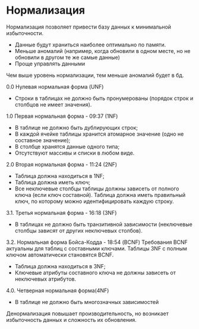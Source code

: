 # Нормализация

Нормализация позволяет привести базу данных к минимальной избыточности.

- Данные будут храниться наиболее оптимально по памяти.
- Меньше аномалий (например, когда обновили в одном месте, но не обновили в другом те же самые данные)
- Проще управлять данными

Чем выше уровень нормализации, тем меньше аномалий будет в бд.

0.0 Нулевая нормальная форма (UNF)
- Строки в таблицах не должно быть пронумерованы (порядок строк и столбцов не имеет значения).

1.0 Первая нормальная форма - 09:37 (1NF)
- В таблице не должно быть дублирующих строк;
- В каждой ячейке таблицы хранится атомарное значение (одно не составное значение);
- В столбце хранятся данные одного типа;
- Отсутствуют массивы и списки в любом виде.

2.0 Вторая нормальная форма - 11:24 (2NF)
- Таблица должна находиться в 1NF;
- Таблица должна иметь ключ;
- Все неключевые столбцы таблицы должны зависеть от полного ключа (если ключ составной).
  Таблица должна иметь правильный ключ, по которому можно идентифицировать каждую строку.

3.1. Третья нормальная форма - 16:18 (3NF)
- В таблицах не должно быть транзитивной зависимости (неключевые столбцы зависят от других неключевых столбов).

3.2. Нормальная форма Бойса-Кодда - 18:54 (BCNF)
Требования BCNF актуальны для таблиц с составными ключами. Таблицы 3NF с полным ключом автоматически становятся BCNF.
- Таблица должна находиться в 3NF;
- Ключевые атрибуты составного ключа не должны зависеть от неключевых атрибутов.

4.0. Четверная нормальная форма(4NF)
- В таблице не должно быть многозначных зависимостей

Денормализация повышает производительность, но возникает избыточность данных и сложность их обновления.

